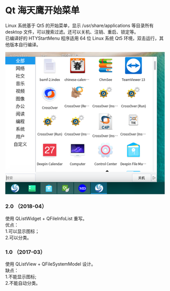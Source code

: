 # Qt 海天鹰开始菜单
Linux 系统基于 Qt5 的开始菜单，显示 /usr/share/applications 等目录所有 desktop 文件，可以搜索过滤。还可以关机、注销、重启、锁定等。  
已编译好的 HTYStartMenu 程序适用 64 位 Linux 系统 Qt5 环境，双击运行，其他版本自行编译。  

![alt](preview.png)  

### 2.0 （2018-04）  
使用 QListWidget + QFileInfoList 重写。  
优点：  
1.可以显示图标；  
2.可以分类。

### 1.0 （2017-03）  
使用 QListView + QFileSystemModel 设计。  
缺点：  
1.不能显示图标;  
2.不能自动分类。